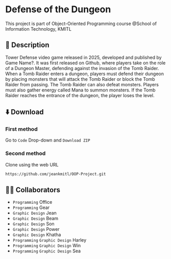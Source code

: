 # Defense of the Dungeon

This project is part of Object-Oriented Programming course @School of Information Technology, KMITL

## 📓 Description

Tower Defense video game released in 2025, developed and published by Game Name?. It was first released on Github, where players take on the role of a Dungeon Master, defending against the invasion of the Tomb Raider. When a Tomb Raider enters a dungeon, players must defend their dungeon by placing monsters that will attack the Tomb Raider or block the Tomb Raider from passing. The Tomb Raider can also defeat monsters. Players must also gather energy called Mana to summon monsters. If the Tomb Raider reaches the entrance of the dungeon, the player loses the level.

## ⬇️ Download

### First method
Go to ```Code``` Drop-down and ```Download ZIP```

### Second method
Clone using the web URL

```sh
https://github.com/jeankmitl/OOP-Project.git
```

## 🧑‍💻 Collaborators

* ```Programming``` Office 
* ```Programming``` Gear 
* ```Graphic Design``` Jean 
* ```Graphic Design``` Beam 
* ```Graphic Design``` Son 
* ```Graphic Design``` Power 
* ```Graphic Design``` Khatha 
* ```Programming``` ```Graphic Design``` Harley 
* ```Programming``` ```Graphic Design``` Win 
* ```Programming``` ```Graphic Design``` Sea
